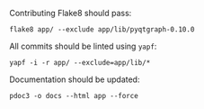
Contributing
Flake8 should pass:
```
flake8 app/ --exclude app/lib/pyqtgraph-0.10.0
```

All commits should be linted using `yapf`:
```
yapf -i -r app/ --exclude=app/lib/*
```

Documentation should be updated:
```
pdoc3 -o docs --html app --force
```
